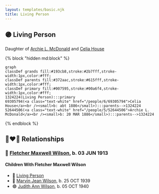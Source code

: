 ```yaml
---
layout: templates/basic.njk
title: Living Person
---
```

## 🟣 Living Person

Daughter of [Archie L. McDonald](/people/5/52644506) and [Celia House](/people/6/69305794)

{% block "hidden md:block" %}
```mermaid
graph
classDef grands fill:#193cb8,stroke:#2b7fff,stroke-width:1px,color:#fff;
classDef parents fill:#372aac,stroke:#615fff,stroke-width:1px,color:#fff;
classDef primary fill:#007595,stroke:#00a6f4,stroke-width:1px,color:#fff;
1324224(Living Person):::primary
69305794(<a class="text-white" href="/people/6/69305794">Celia House</a><br /><small>b: abt 1886</small>):::parents-->1324224
52644506(<a class="text-white" href="/people/5/52644506">Archie L. McDonald</a><br /><small>b: 20 MAR 1886</small>):::parents-->1324224
```
{% endblock %}

## 👩‍❤️‍👨 Relationships

### 🔵 [Fletcher Maxwell Wilson](/people/3/32597724), b. 03 JUN 1913

#### Children With Fletcher Maxwell Wilson
* 🔵 [Living Person](/people/5/53774374)
* 🔵 [Marvin Jean Wilson](/people/4/40728128), b. 25 OCT 1939
* 🟣 [Judith Ann Wilson](/people/5/50745588), b. 05 OCT 1940